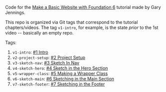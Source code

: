 Code for the [Make a Basic Website with Foundation 6](https://www.youtube.com/playlist?list=PL6oNLEZTnXsg2f3scFapWJsjywyMKpsF9)
tutorial made by Gary Jennings.

This repo is organized via Git tags that correspond to the tutorial
chapters/videos. The tag `v1-intro`, for example, is the state *prior*
to the 1st video -- basically an empty repo.  

Tags:

1. `v1-intro`: [#1 Intro](https://www.youtube.com/watch?v=2QcpR6cHpnk&index=1&list=PL6oNLEZTnXsg2f3scFapWJsjywyMKpsF9)
2. `v2-project-setup`: [#2 Project Setup ](https://www.youtube.com/watch?v=WlqTTBul7ik&list=PL6oNLEZTnXsg2f3scFapWJsjywyMKpsF9&index=2)
3. `v3-sketch-nav`: [#3 Sketch In Nav](https://www.youtube.com/watch?v=GLmSHl_Sm4I&list=PL6oNLEZTnXsg2f3scFapWJsjywyMKpsF9&index=3)
4. `v4-sketch-hero`: [#4 Sketch in the Hero Section](https://www.youtube.com/watch?v=w1hrn8Ge7uM&list=PL6oNLEZTnXsg2f3scFapWJsjywyMKpsF9&index=4)
5. `v5-wrapper-class`: [#5 Making a Wrapper Class](https://www.youtube.com/watch?v=kXHoNdomHAs&list=PL6oNLEZTnXsg2f3scFapWJsjywyMKpsF9&index=5)
6. `v6-sketch-main`: [#6 Sketching in the Main Section](https://www.youtube.com/watch?v=j8QbGRzCm4g&list=PL6oNLEZTnXsg2f3scFapWJsjywyMKpsF9&index=6)
7. `v7-sketch-footer`: [#7 Sketching in the Footer](https://www.youtube.com/watch?v=JU4IWaeWW5M&list=PL6oNLEZTnXsg2f3scFapWJsjywyMKpsF9&index=7)
